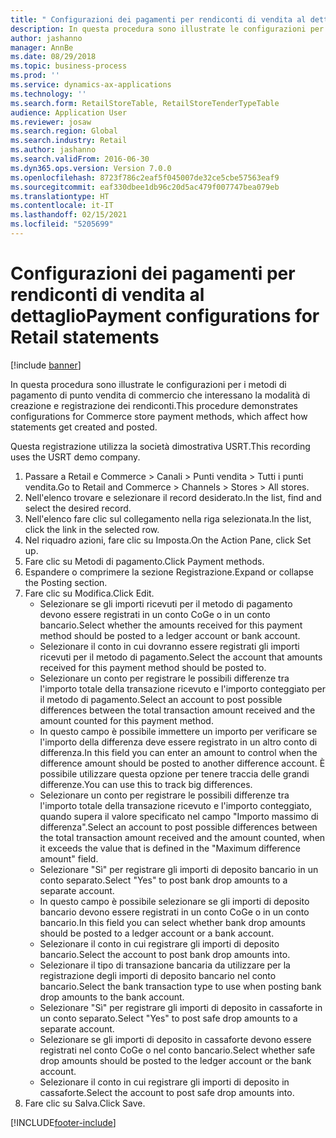 ```yaml
---
title: " Configurazioni dei pagamenti per rendiconti di vendita al dettaglio"
description: In questa procedura sono illustrate le configurazioni per i metodi di pagamento di punto vendita di commercio che interessano la modalità di creazione e registrazione dei rendiconti.
author: jashanno
manager: AnnBe
ms.date: 08/29/2018
ms.topic: business-process
ms.prod: ''
ms.service: dynamics-ax-applications
ms.technology: ''
ms.search.form: RetailStoreTable, RetailStoreTenderTypeTable
audience: Application User
ms.reviewer: josaw
ms.search.region: Global
ms.search.industry: Retail
ms.author: jashanno
ms.search.validFrom: 2016-06-30
ms.dyn365.ops.version: Version 7.0.0
ms.openlocfilehash: 8723f786c2eaf5f045007de32ce5cbe57563eaf9
ms.sourcegitcommit: eaf330dbee1db96c20d5ac479f007747bea079eb
ms.translationtype: HT
ms.contentlocale: it-IT
ms.lasthandoff: 02/15/2021
ms.locfileid: "5205699"
---
```

# <a name="payment-configurations-for-retail-statements"></a><span data-ttu-id="e4ede-103"> Configurazioni dei pagamenti per rendiconti di vendita al dettaglio</span><span class="sxs-lookup"><span data-stu-id="e4ede-103">Payment configurations for Retail statements</span></span>

[!include [banner](../includes/banner.md)]

<span data-ttu-id="e4ede-104">In questa procedura sono illustrate le configurazioni per i metodi di pagamento di punto vendita di commercio che interessano la modalità di creazione e registrazione dei rendiconti.</span><span class="sxs-lookup"><span data-stu-id="e4ede-104">This procedure demonstrates configurations for Commerce store payment methods, which affect how statements get created and posted.</span></span>

<span data-ttu-id="e4ede-105">Questa registrazione utilizza la società dimostrativa USRT.</span><span class="sxs-lookup"><span data-stu-id="e4ede-105">This recording uses the USRT demo company.</span></span>

1. <span data-ttu-id="e4ede-106">Passare a Retail e Commerce > Canali > Punti vendita > Tutti i punti vendita.</span><span class="sxs-lookup"><span data-stu-id="e4ede-106">Go to Retail and Commerce > Channels > Stores > All stores.</span></span>
2. <span data-ttu-id="e4ede-107">Nell'elenco trovare e selezionare il record desiderato.</span><span class="sxs-lookup"><span data-stu-id="e4ede-107">In the list, find and select the desired record.</span></span>
3. <span data-ttu-id="e4ede-108">Nell'elenco fare clic sul collegamento nella riga selezionata.</span><span class="sxs-lookup"><span data-stu-id="e4ede-108">In the list, click the link in the selected row.</span></span>
4. <span data-ttu-id="e4ede-109">Nel riquadro azioni, fare clic su Imposta.</span><span class="sxs-lookup"><span data-stu-id="e4ede-109">On the Action Pane, click Set up.</span></span>
5. <span data-ttu-id="e4ede-110">Fare clic su Metodi di pagamento.</span><span class="sxs-lookup"><span data-stu-id="e4ede-110">Click Payment methods.</span></span>
6. <span data-ttu-id="e4ede-111">Espandere o comprimere la sezione Registrazione.</span><span class="sxs-lookup"><span data-stu-id="e4ede-111">Expand or collapse the Posting section.</span></span>
7. <span data-ttu-id="e4ede-112">Fare clic su Modifica.</span><span class="sxs-lookup"><span data-stu-id="e4ede-112">Click Edit.</span></span>
    * <span data-ttu-id="e4ede-113">Selezionare se gli importi ricevuti per il metodo di pagamento devono essere registrati in un conto CoGe o in un conto bancario.</span><span class="sxs-lookup"><span data-stu-id="e4ede-113">Select whether the amounts received for this payment method should be posted to a ledger account or bank account.</span></span>  
    * <span data-ttu-id="e4ede-114">Selezionare il conto in cui dovranno essere registrati gli importi ricevuti per il metodo di pagamento.</span><span class="sxs-lookup"><span data-stu-id="e4ede-114">Select the account that amounts received for this payment method should be posted to.</span></span>  
    * <span data-ttu-id="e4ede-115">Selezionare un conto per registrare le possibili differenze tra l'importo totale della transazione ricevuto e l'importo conteggiato per il metodo di pagamento.</span><span class="sxs-lookup"><span data-stu-id="e4ede-115">Select an account to post possible differences between the total transaction amount received and the amount counted for this payment method.</span></span>  
    * <span data-ttu-id="e4ede-116">In questo campo è possibile immettere un importo per verificare se l'importo della differenza deve essere registrato in un altro conto di differenza.</span><span class="sxs-lookup"><span data-stu-id="e4ede-116">In this field you can enter an amount to control when the difference amount should be posted to another difference account.</span></span> <span data-ttu-id="e4ede-117">È possibile utilizzare questa opzione per tenere traccia delle grandi differenze.</span><span class="sxs-lookup"><span data-stu-id="e4ede-117">You can use this to track big differences.</span></span>  
    * <span data-ttu-id="e4ede-118">Selezionare un conto per registrare le possibili differenze tra l'importo totale della transazione ricevuto e l'importo conteggiato, quando supera il valore specificato nel campo "Importo massimo di differenza".</span><span class="sxs-lookup"><span data-stu-id="e4ede-118">Select an account to post possible differences between the total transaction amount received and the amount counted, when it exceeds the value that is defined in the "Maximum difference amount" field.</span></span>  
    * <span data-ttu-id="e4ede-119">Selezionare "Sì" per registrare gli importi di deposito bancario in un conto separato.</span><span class="sxs-lookup"><span data-stu-id="e4ede-119">Select "Yes" to post bank drop amounts to a separate account.</span></span>  
    * <span data-ttu-id="e4ede-120">In questo campo è possibile selezionare se gli importi di deposito bancario devono essere registrati in un conto CoGe o in un conto bancario.</span><span class="sxs-lookup"><span data-stu-id="e4ede-120">In this field you can select whether bank drop amounts should be posted to a ledger account or a bank account.</span></span>  
    * <span data-ttu-id="e4ede-121">Selezionare il conto in cui registrare gli importi di deposito bancario.</span><span class="sxs-lookup"><span data-stu-id="e4ede-121">Select the account to post bank drop amounts into.</span></span>  
    * <span data-ttu-id="e4ede-122">Selezionare il tipo di transazione bancaria da utilizzare per la registrazione degli importi di deposito bancario nel conto bancario.</span><span class="sxs-lookup"><span data-stu-id="e4ede-122">Select the bank transaction type to use when posting bank drop amounts to the bank account.</span></span>  
    * <span data-ttu-id="e4ede-123">Selezionare "Sì" per registrare gli importi di deposito in cassaforte in un conto separato.</span><span class="sxs-lookup"><span data-stu-id="e4ede-123">Select "Yes" to post safe drop amounts to a separate account.</span></span>  
    * <span data-ttu-id="e4ede-124">Selezionare se gli importi di deposito in cassaforte devono essere registrati nel conto CoGe o nel conto bancario.</span><span class="sxs-lookup"><span data-stu-id="e4ede-124">Select whether safe drop amounts should be posted to the ledger account or the bank account.</span></span>  
    * <span data-ttu-id="e4ede-125">Selezionare il conto in cui registrare gli importi di deposito in cassaforte.</span><span class="sxs-lookup"><span data-stu-id="e4ede-125">Select the account to post safe drop amounts into.</span></span>  
8. <span data-ttu-id="e4ede-126">Fare clic su Salva.</span><span class="sxs-lookup"><span data-stu-id="e4ede-126">Click Save.</span></span>



[!INCLUDE[footer-include](../../includes/footer-banner.md)]